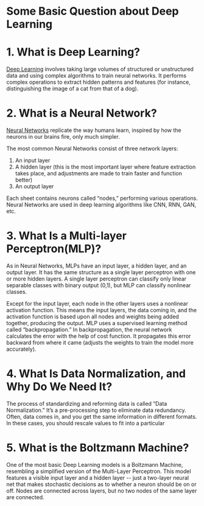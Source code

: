 # Some Basic Question about Deep Learning

# **1. What is Deep Learning?**

[Deep Learning](https://www.simplilearn.com/tutorials/deep-learning-tutorial/what-is-deep-learning) involves taking large volumes of structured or unstructured data and using complex algorithms to train neural networks. It performs complex operations to extract hidden patterns and features (for instance, distinguishing the image of a cat from that of a dog).

# **2. What is a Neural Network?**

[Neural Networks](https://www.simplilearn.com/tutorials/deep-learning-tutorial/what-is-neural-network) replicate the way humans learn, inspired by how the neurons in our brains fire, only much simpler.

The most common Neural Networks consist of three network layers:

1. An input layer
2. A hidden layer (this is the most important layer where feature extraction takes place, and adjustments are made to train faster and function better)
3. An output layer

Each sheet contains neurons called “nodes,” performing various operations. Neural Networks are used in deep learning algorithms like CNN, RNN, GAN, etc.

# **3. What Is a Multi-layer Perceptron(MLP)?**

As in Neural Networks, MLPs have an input layer, a hidden layer, and an output layer. It has the same structure as a single layer perceptron with one or more hidden layers. A single layer perceptron can classify only linear separable classes with binary output (0,1), but MLP can classify nonlinear classes.

Except for the input layer, each node in the other layers uses a nonlinear activation function. This means the input layers, the data coming in, and the activation function is based upon all nodes and weights being added together, producing the output. MLP uses a supervised learning method called “backpropagation.” In backpropagation, the neural network calculates the error with the help of cost function. It propagates this error backward from where it came (adjusts the weights to train the model more accurately).

# **4. What Is Data Normalization, and Why Do We Need It?**

The process of standardizing and reforming data is called “Data Normalization.” It’s a pre-processing step to eliminate data redundancy. Often, data comes in, and you get the same information in different formats. In these cases, you should rescale values to fit into a particular

# **5. What is the Boltzmann Machine?**

One of the most basic Deep Learning models is a Boltzmann Machine, resembling a simplified version of the Multi-Layer Perceptron. This model features a visible input layer and a hidden layer -- just a two-layer neural net that makes stochastic decisions as to whether a neuron should be on or off. Nodes are connected across layers, but no two nodes of the same layer are connected.